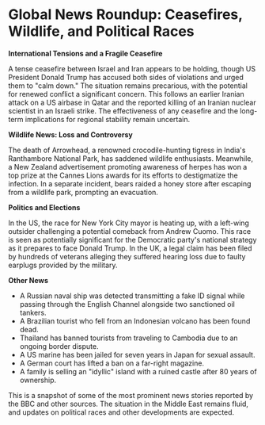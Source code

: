 # Global News Roundup: Ceasefires, Wildlife, and Political Races

**International Tensions and a Fragile Ceasefire**

A tense ceasefire between Israel and Iran appears to be holding, though US President Donald Trump has accused both sides of violations and urged them to "calm down."  The situation remains precarious, with the potential for renewed conflict a significant concern.  This follows an earlier Iranian attack on a US airbase in Qatar and the reported killing of an Iranian nuclear scientist in an Israeli strike.  The effectiveness of any ceasefire and the long-term implications for regional stability remain uncertain.

**Wildlife News: Loss and Controversy**

The death of Arrowhead, a renowned crocodile-hunting tigress in India's Ranthambore National Park, has saddened wildlife enthusiasts.  Meanwhile, a New Zealand advertisement promoting awareness of herpes has won a top prize at the Cannes Lions awards for its efforts to destigmatize the infection.  In a separate incident, bears raided a honey store after escaping from a wildlife park, prompting an evacuation.

**Politics and Elections**

In the US, the race for New York City mayor is heating up, with a left-wing outsider challenging a potential comeback from Andrew Cuomo.  This race is seen as potentially significant for the Democratic party's national strategy as it prepares to face Donald Trump.  In the UK, a legal claim has been filed by hundreds of veterans alleging they suffered hearing loss due to faulty earplugs provided by the military.

**Other News**

* A Russian naval ship was detected transmitting a fake ID signal while passing through the English Channel alongside two sanctioned oil tankers.
* A Brazilian tourist who fell from an Indonesian volcano has been found dead.
* Thailand has banned tourists from traveling to Cambodia due to an ongoing border dispute.
* A US marine has been jailed for seven years in Japan for sexual assault.
* A German court has lifted a ban on a far-right magazine.  
*  A family is selling an "idyllic" island with a ruined castle after 80 years of ownership.


This is a snapshot of some of the most prominent news stories reported by the BBC and other sources.  The situation in the Middle East remains fluid, and updates on political races and other developments are expected.